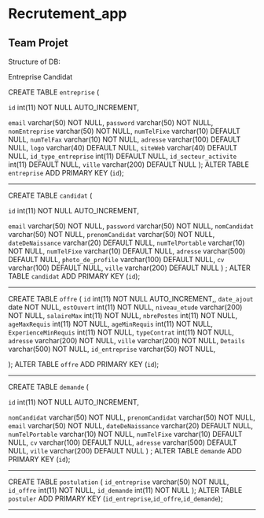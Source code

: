 # Recrutement_app
## Team Projet

Structure of DB:

Entreprise
Candidat

CREATE TABLE `entreprise` (

`id` int(11) NOT NULL AUTO_INCREMENT,

`email` varchar(50) NOT NULL,
`password` varchar(50) NOT NULL,
`nomEntreprise` varchar(50) NOT NULL,
`numTelFixe` varchar(10) DEFAULT NULL,
`numTelFax` varchar(10) NOT NULL,
`adresse` varchar(100) DEFAULT NULL,
`logo` varchar(40) DEFAULT NULL,
`siteWeb` varchar(40) DEFAULT NULL,
`id_type_entreprise` int(11) DEFAULT NULL,
`id_secteur_activite` int(11) DEFAULT NULL,
`ville` varchar(200) DEFAULT NULL
);
ALTER TABLE `entreprise` ADD PRIMARY KEY (`id`);

____________________________________________________

CREATE TABLE `candidat` (

`id` int(11) NOT NULL AUTO_INCREMENT,

`email` varchar(50) NOT NULL,
`password` varchar(50) NOT NULL,
`nomCandidat` varchar(50) NOT NULL,
`prenomCandidat` varchar(50) NOT NULL,
`dateDeNaissance` varchar(20) DEFAULT NULL,
`numTelPortable` varchar(10) NOT NULL,
`numTelFixe` varchar(10) DEFAULT NULL,
`adresse` varchar(500) DEFAULT NULL,
`photo_de_profile` varchar(100) DEFAULT NULL,
`cv` varchar(100) DEFAULT NULL,
`ville` varchar(200) DEFAULT NULL
) ;
ALTER TABLE `candidat` ADD PRIMARY KEY (`id`);

____________________________________________________

CREATE TABLE `offre` (
`id` int(11) NOT NULL AUTO_INCREMENT,,
`date_ajout` date NOT NULL,
`estOuvert` int(11) NOT NULL,
`niveau_etude` varchar(200) NOT NULL,
`salaireMax` int(11) NOT NULL,
`nbrePostes` int(11) NOT NULL,
`ageMaxRequis` int(11) NOT NULL,
`ageMinRequis` int(11) NOT NULL,
`ExperienceMinRequis` int(11) NOT NULL,
`typeContrat` int(11) NOT NULL,
`adresse` varchar(200) NOT NULL,
`ville` varchar(200) NOT NULL,
`Details` varchar(500) NOT NULL,
`id_entreprise` varchar(50) NOT NULL,

);
ALTER TABLE `offre` ADD PRIMARY KEY (`id`);

________________________________________________

CREATE TABLE `demande` (

`id` int(11) NOT NULL AUTO_INCREMENT,

`nomCandidat` varchar(50) NOT NULL,
`prenomCandidat` varchar(50) NOT NULL,
`email` varchar(50) NOT NULL,
`dateDeNaissance` varchar(20) DEFAULT NULL,
`numTelPortable` varchar(10) NOT NULL,
`numTelFixe` varchar(10) DEFAULT NULL,
`cv` varchar(100) DEFAULT NULL,
`adresse` varchar(500) DEFAULT NULL,
`ville` varchar(200) DEFAULT NULL
) ;
ALTER TABLE `demande` ADD PRIMARY KEY (`id`);

________________________________________________

CREATE TABLE `postulation` (
`id_entreprise` varchar(50) NOT NULL,
`id_offre` int(11) NOT NULL,
`id_demande` int(11) NOT NULL
);
ALTER TABLE `postuler` ADD PRIMARY KEY (`id_entreprise`,`id_offre`,`id_demande`);

_______________________________________________
